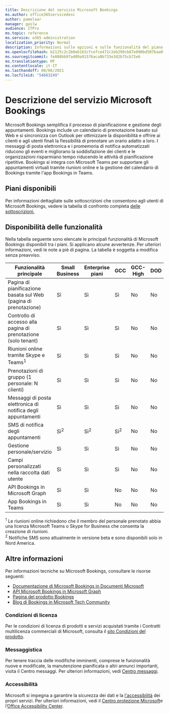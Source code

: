 ```yaml
---
title: Descrizione del servizio Microsoft Bookings
ms.author: office365servicedesc
author: pamelaar
manager: gailw
audience: ITPro
ms.topic: reference
ms.service: o365-administration
localization_priority: Normal
description: Informazioni sulle opzioni e sulle funzionalità del piano disponibili in Microsoft Bookings.
ms.openlocfilehash: b2125c2c2b0eb163cfcefce472c2eb299cb87e090bd507baa0f857b5ababdbaf
ms.sourcegitcommit: fe808bb97ad09a91576aca8b733e3d2b75cb72e6
ms.translationtype: MT
ms.contentlocale: it-IT
ms.lasthandoff: 08/06/2021
ms.locfileid: "54663249"
---
```

# <a name="microsoft-bookings-service-description"></a>Descrizione del servizio Microsoft Bookings

Microsoft Bookings semplifica il processo di pianificazione e gestione degli appuntamenti. Bookings include un calendario di prenotazione basato sul Web e si sincronizza con Outlook per ottimizzare la disponibilità e offrire ai clienti e agli utenti finali la flessibilità di prenotare un orario adatto a loro. I messaggi di posta elettronica e i promemoria di notifica automatizzati riducono gli eventi e migliorano la soddisfazione dei clienti e le organizzazioni risparmiano tempo riducendo le attività di pianificazione ripetitive. Bookings si integra con Microsoft Teams per supportare gli appuntamenti virtuali tramite riunioni online e la gestione del calendario di Bookings tramite l'app Bookings in Teams.

## <a name="available-plans"></a>Piani disponibili

Per informazioni dettagliate sulle sottoscrizioni che consentono agli utenti di Microsoft Bookings, vedere la tabella di confronto completa [delle sottoscrizioni.](https://go.microsoft.com/fwlink/?linkid=2139145)

## <a name="feature-availability"></a>Disponibilità delle funzionalità

Nella tabella seguente sono elencate le principali funzionalità di Microsoft Bookings disponibili tra i piani. Si applicano alcune avvertenze. Per ulteriori informazioni, vedi le note a piè di pagina. La tabella è soggetta a modifica senza preavviso.

| Funzionalità principale | Small Business | Enterprise piani | GCC | GCC-High | DOD | Formazione |
| --- | --- | --- | --- | --- | --- | --- |
| Pagina di pianificazione basata sul Web (pagina di prenotazione) | Sì | Sì | Sì | No | No | Sì |
| Controllo di accesso alla pagina di prenotazione (solo tenant) | Sì | Sì | Sì | No | No | Sì |
| Riunioni online tramite Skype e Teams<sup>1</sup> <br/> | Sì | Sì | Sì | No | No | Sì |
| Prenotazioni di gruppo (1 personale: N clienti) | Sì | Sì | Sì | No | No | Sì |
| Messaggi di posta elettronica di notifica degli appuntamenti | Sì | Sì | Sì | No | No | Sì |
| SMS di notifica degli appuntamenti | Sì<sup>2</sup> <br/> | Sì<sup>2</sup> <br/> | Sì<sup>2</sup> <br/> | No | No | Sì |
| Gestione personale/servizio | Sì | Sì | Sì | No | No | Sì |
| Campi personalizzati nella raccolta dati utente | Sì | Sì | Sì | No | No | Sì |
| API Bookings in Microsoft Graph | Sì | Sì | No | No | No | Sì |
| App Bookings in Teams | Sì | Sì | No | No | No | Sì |

<sup>1</sup> Le riunioni online richiedono che il membro del personale prenotato abbia una licenza Microsoft Teams o Skype for Business che consenta la creazione di riunioni.
<br/><sup>2</sup> Notifiche SMS sono attualmente in versione beta e sono disponibili solo in Nord America.

## <a name="learn-more"></a>Altre informazioni

Per informazioni tecniche su Microsoft Bookings, consultare le risorse seguenti:

- [Documentazione di Microsoft Bookings in Documenti Microsoft](/microsoft-365/bookings/bookings-overview?view=o365-worldwide)
- [API Microsoft Bookings in Microsoft Graph](/graph/api/resources/booking-api-overview?view=graph-rest-beta)
- [Pagina del prodotto Bookings](https://www.microsoft.com/microsoft-365/business/scheduling-and-booking-app)
- [Blog di Bookings in Microsoft Tech Community](https://techcommunity.microsoft.com/t5/microsoft-bookings-blog/bg-p/Office365BusinessAppsBlog)

### <a name="licensing-terms"></a>Condizioni di licenza

Per le condizioni di licenza di prodotti e servizi acquistati tramite i Contratti multilicenza commerciali di Microsoft, consulta il [sito Condizioni del prodotto](https://www.microsoft.com/microsoft-365).

### <a name="messaging"></a>Messaggistica

Per tenere traccia delle modifiche imminenti, comprese le funzionalità nuove e modificate, la manutenzione pianificata o altri annunci importanti, visita il Centro messaggi. Per ulteriori informazioni, vedi [Centro messaggi](/microsoft-365/admin/manage/message-center).

### <a name="accessibility"></a>Accessibilità

Microsoft si impegna a garantire la sicurezza dei dati e la [l'accessibilità](https://www.microsoft.com/trust-center/compliance/accessibility) dei propri servizi. Per ulteriori informazioni, vedi il [Centro protezione Microsoft](https://www.microsoft.com/trust-center)e l’[Office Accessibility Center](https://support.office.com/article/ecab0fcf-d143-4fe8-a2ff-6cd596bddc6d).